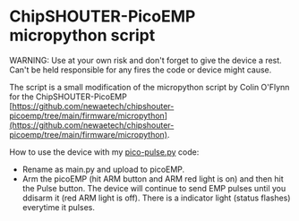 # ChipSHOUTER-PicoEMP micropython script

WARNING: Use at your own risk and don't forget to give the device a rest. Can't be held responsible for any fires the code or device might cause. 

The script is a small modification of the micropython script by Colin O'Flynn for the ChipSHOUTER-PicoEMP [https://github.com/newaetech/chipshouter-picoemp/tree/main/firmware/micropython](https://github.com/newaetech/chipshouter-picoemp/tree/main/firmware/micropython). 

How to use the device with my [pico-pulse.py](pico-pulse.py) code:
* Rename as main.py and upload to picoEMP. 
* Arm the picoEMP (hit ARM button and ARM red light is on) and then hit the Pulse button. The device will continue to send EMP pulses until you ddisarm it (red ARM light is off). There is a indicator light (status flashes) everytime it pulses. 
